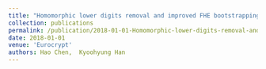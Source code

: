 ```yaml
---
title: "Homomorphic lower digits removal and improved FHE bootstrapping"
collection: publications
permalink: /publication/2018-01-01-Homomorphic-lower-digits-removal-and-improved-FHE-bootstrapping
date: 2018-01-01
venue: 'Eurocrypt'
authors: Hao Chen,  Kyoohyung Han
---
```

